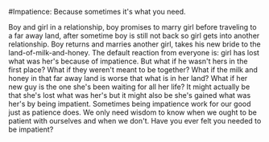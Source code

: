 #Impatience: Because sometimes it's what you need.

Boy and girl in a relationship, boy promises to marry girl before traveling to a far away land, after sometime boy is still not back so girl gets into another relationship. Boy returns and marries another girl, takes his new bride to the land-of-milk-and-honey.
The default reaction from everyone is: girl has lost what was her's because of impatience.
But what if he wasn't hers in the first place? What if they weren't meant to be together? What if the milk and honey in that far away land is worse that what is in her land? What if her new guy is the one she's been waiting for all her life?
It might actually be that she's lost what was her's but it might also be she's gained what was her's by being impatient.
Sometimes being impatience work for our good just as patience does. We only need wisdom to know when we ought to be <link>patient with ourselves</link> and when we don't.
Have you ever felt you needed to be impatient?
